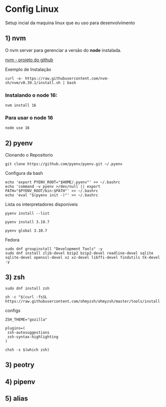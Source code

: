 # Config Linux

Setup incial da maquina linux que eu uso para desenvolvimento

## 1) nvm

O nvm server para gerenciar a versão do **node** instalada.

[nvm - projeto do github](https://github.com/nvm-sh/nvm)

Exemplo de Instalação

```console
curl -o- https://raw.githubusercontent.com/nvm-sh/nvm/v0.39.1/install.sh | bash
```

### Instalando o node 16:

```console
nvm install 16
```

### Para usar o node 16

```console
node use 16
```

## 2) pyenv

Clonando o Repositorio

```
git clone https://github.com/pyenv/pyenv.git ~/.pyenv
```

Configura da bash

```console
echo 'export PYENV_ROOT="$HOME/.pyenv"' >> ~/.bashrc
echo 'command -v pyenv >/dev/null || export PATH="$PYENV_ROOT/bin:$PATH"' >> ~/.bashrc
echo 'eval "$(pyenv init -)"' >> ~/.bashrc
```

Lista os interpretadores disponiveis

```console
pyenv install --list
```

```console
pyenv install 3.10.7
```

```console
pyenv global 3.10.7
```

Fedora

```
sudo dnf groupinstall "Development Tools" -y
sudo dnf install zlib-devel bzip2 bzip2-devel readline-devel sqlite sqlite-devel openssl-devel xz xz-devel libffi-devel findutils tk-devel -y
```

## 3) zsh

```console
sudo dnf install zsh
```

```console
sh -c "$(curl -fsSL https://raw.githubusercontent.com/ohmyzsh/ohmyzsh/master/tools/install.sh)"
```

configs

```console
ZSH_THEME="gozilla"

plugins=(
 zsh-autosuggestions
 zsh-syntax-highlighting
)
```

```console
chsh -s $(which zsh)
```

## 3) peotry

## 4) pipenv

## 5) alias
